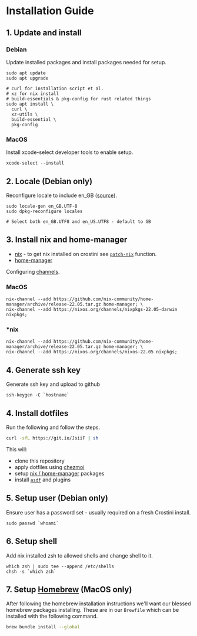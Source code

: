 # Installation Guide

## 1. Update and install

### Debian

Update installed packages and install packages needed for setup.

```shell
sudo apt update
sudo apt upgrade

# curl for installation script et al.
# xz for nix install
# build-essentials & pkg-config for rust related things
sudo apt install \
  curl \
  xz-utils \
  build-essential \
  pkg-config
```

### MacOS

Install xcode-select developer tools to enable setup.

```shell
xcode-select --install
```

## 2. Locale (Debian only)

Reconfigure locale to include en_GB ([source](https://www.thomas-krenn.com/en/wiki/Perl_warning_Setting_locale_failed_in_Debian)).

```shell
sudo locale-gen en_GB.UTF-8
sudo dpkg-reconfigure locales

# Select both en_GB.UTF8 and en_US.UTF8 - default to GB
```

## 3. Install nix and home-manager

- [nix](https://nixos.org/download.html) - to get nix installed on crostini see [`patch-nix`](https://github.com/tapayne88/dotfiles/blob/18080b947f560ff59c0e7fc453b276c0ee9cd548/dot_config/zsh/functions/crostini.zsh#L7) function.
- [home-manager](https://github.com/nix-community/home-manager)

Configuring [channels](https://nixos.wiki/wiki/Nix_channels).

### MacOS

```console
nix-channel --add https://github.com/nix-community/home-manager/archive/release-22.05.tar.gz home-manager; \
nix-channel --add https://nixos.org/channels/nixpkgs-22.05-darwin nixpkgs;
```

### \*nix

```console
nix-channel --add https://github.com/nix-community/home-manager/archive/release-22.05.tar.gz home-manager; \
nix-channel --add https://nixos.org/channels/nixos-22.05 nixpkgs;
```

## 4. Generate ssh key

Generate ssh key and upload to github

```shell
ssh-keygen -C `hostname`
```

## 4. Install dotfiles

Run the following and follow the steps.

```bash
curl -sfL https://git.io/JsiiF | sh
```

This will:

- clone this repository
- apply dotfiles using [chezmoi](../README.md#chezmoi)
- setup [nix / home-manager](../README.md#nix) packages
- install [`asdf`](../README.md#asdf) and plugins

## 5. Setup user (Debian only)

Ensure user has a password set - usually required on a fresh Crostini install.

```shell
sudo passwd `whoami`
```

## 6. Setup shell

Add nix installed zsh to allowed shells and change shell to it.

```shell
which zsh | sudo tee --append /etc/shells
chsh -s `which zsh`
```

## 7. Setup [Homebrew](https://brew.sh/) (MacOS only)

After following the homebrew installation instructions we'll want our blessed homebrew packages installing. These are in our `Brewfile` which can be installed with the following command.

```bash
brew bundle install --global
```
